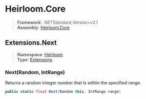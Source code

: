 # Heirloom.Core

> **Framework**: .NETStandard,Version=v2.1  
> **Assembly**: [Heirloom.Core][0]  

## Extensions.Next

> **Namespace**: [Heirloom][0]  
> **Type**: [Extensions][1]  

### Next(Random, IntRange)

Returns a random integer number that is within the specified range.

```cs
public static float Next(Random this, IntRange range)
```

[0]: ../Heirloom.Core.md
[1]: Heirloom.Extensions.md
